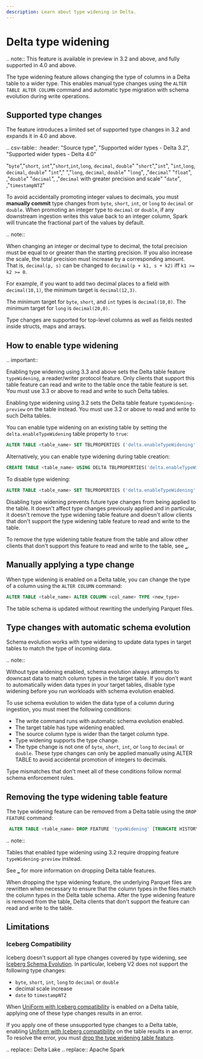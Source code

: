```yaml
---
description: Learn about type widening in Delta.
---
```


# Delta type widening

.. note:: This feature is available in preview in <Delta> 3.2 and above, and fully supported in <Delta> 4.0 and above.

The type widening feature allows changing the type of columns in a Delta table to a wider type. This enables manual type changes using the `ALTER TABLE ALTER COLUMN` command and automatic type migration with schema evolution during write operations.

## Supported type changes

The feature introduces a limited set of supported type changes in <Delta> 3.2 and expands it in <Delta> 4.0 and above.

.. csv-table::
  :header: "Source type", "Supported wider types - Delta 3.2", "Supported wider types - Delta 4.0"

  "`byte`","`short`, `int`","`short`,`int`,`long`, `decimal`, `double`"
  "`short`","`int`", "`int`,`long`, `decimal`, `double`"
  "`int`"," ","`long`, `decimal`, `double`"
  "`long`", ,"`decimal`"
  "`float`", ,"`double`"
  "`decimal`", ,"`decimal` with greater precision and scale"
  "`date`", ,"`timestampNTZ`"

To avoid accidentally promoting integer values to decimals, you must **manually commit** type changes from `byte`, `short`, `int`, or `long` to `decimal` or `double`. When promoting an integer type to `decimal` or `double`, if any downstream ingestion writes this value back to an integer column, Spark will truncate the fractional part of the values by default.

.. note::

  When changing an integer or decimal type to decimal, the total precision must be equal to or greater than the starting precision. If you also increase the scale, the total precision must increase by a corresponding amount.
  That is, `decimal(p, s)` can be changed to `decimal(p + k1, s + k2)` iff `k1 >= k2 >= 0`.

  For example, if you want to add two decimal places to a field with `decimal(10,1)`, the minimum target is `decimal(12,3)`.

  The minimum target for `byte`, `short`, and `int` types is `decimal(10,0)`. The minimum target for `long` is `decimal(20,0)`.

Type changes are supported for top-level columns as well as fields nested inside structs, maps and arrays.

## How to enable <Delta> type widening

.. important::

  Enabling type widening using <Delta> 3.3 and above sets the Delta table feature `typeWidening`, a reader/writer protocol feature. Only clients that support this table feature can read and write to the table once the table feature is set. You must use <Delta> 3.3 or above to read and write to such Delta tables.
  
  Enabling type widening using <Delta> 3.2 sets the Delta table feature `typeWidening-preview` on the table instead. You must use <Delta> 3.2 or above to read and write to such Delta tables.

You can enable type widening on an existing table by setting the `delta.enableTypeWidening` table property to `true`:

  ```sql
  ALTER TABLE <table_name> SET TBLPROPERTIES ('delta.enableTypeWidening' = 'true')
  ```

Alternatively, you can enable type widening during table creation:

  ```sql
  CREATE TABLE <table_name> USING DELTA TBLPROPERTIES('delta.enableTypeWidening' = 'true')
  ```

To disable type widening:

  ```sql
  ALTER TABLE <table_name> SET TBLPROPERTIES ('delta.enableTypeWidening' = 'false')
  ```

Disabling type widening prevents future type changes from being applied to the table. It doesn't affect type changes previously applied and in particular, it doesn't remove the type widening table feature and doesn't allow clients that don't support the type widening table feature to read and write to the table.

To remove the type widening table feature from the table and allow other clients that don't support this feature to read and write to the table, see [_](#removing-the-type-widening-table-feature).

## Manually applying a type change

When type widening is enabled on a Delta table, you can change the type of a column using the `ALTER COLUMN` command:

```sql
ALTER TABLE <table_name> ALTER COLUMN <col_name> TYPE <new_type>
```

The table schema is updated without rewriting the underlying Parquet files.

## Type changes with automatic schema evolution

Schema evolution works with type widening to update data types in target tables to match the type of incoming data.

.. note::

  Without type widening enabled, schema evolution always attempts to downcast data to match column types in the target table. If you don't want to automatically widen data types in your target tables, disable type widening before you run workloads with schema evolution enabled.

To use schema evolution to widen the data type of a column during ingestion, you must meet the following conditions:

- The write command runs with automatic schema evolution enabled.
- The target table has type widening enabled.
- The source column type is wider than the target column type.
- Type widening supports the type change.
- The type change is not one of `byte`, `short`, `int`, or `long` to `decimal` or `double`. These type changes can only be applied manually using ALTER TABLE to avoid accidental promotion of integers to decimals.

Type mismatches that don't meet all of these conditions follow normal schema enforcement rules.

## <a id="drop"></a> Removing the type widening table feature

The type widening feature can be removed from a Delta table using the `DROP FEATURE` command:

```sql
 ALTER TABLE <table_name> DROP FEATURE 'typeWidening' [TRUNCATE HISTORY]
```

.. note::

  Tables that enabled type widening using <Delta> 3.2 require dropping feature `typeWidening-preview` instead.

See [_](delta-drop-feature.md) for more information on dropping Delta table features.

When dropping the type widening feature, the underlying Parquet files are rewritten when necessary to ensure that the column types in the files match the column types in the Delta table schema.
After the type widening feature is removed from the table, Delta clients that don't support the feature can read and write to the table.

## Limitations

### Iceberg Compatibility

Iceberg doesn't support all type changes covered by type widening, see [Iceberg Schema Evolution](https://iceberg.apache.org/spec/#schema-evolution). In particular, Iceberg V2 does not support the following type changes:

- `byte`, `short`, `int`, `long` to `decimal` or `double`
- decimal scale increase
- `date` to `timestampNTZ`

When [UniForm with Iceberg compatibility](/delta-uniform.md) is enabled on a Delta table, applying one of these type changes results in an error.

If you apply one of these unsupported type changes to a Delta table, enabling [Uniform with Iceberg compatibility](/delta-uniform.md) on the table results in an error.
To resolve the error, you must [drop the type widening table feature](#drop).

.. <Delta> replace:: Delta Lake
.. <AS> replace:: Apache Spark
